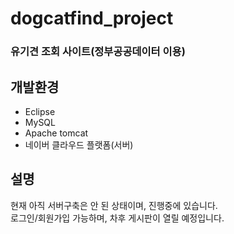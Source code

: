 # dogcatfind_project
### 유기견 조회 사이트(정부공공데이터 이용)

개발환경
---
* Eclipse
* MySQL
* Apache tomcat
* 네이버 클라우드 플랫폼(서버)

설명
---
현재 아직 서버구축은 안 된 상태이며, 진행중에 있습니다.<br>
로그인/회원가입 가능하며, 차후 게시판이 열릴 예정입니다.<br>
